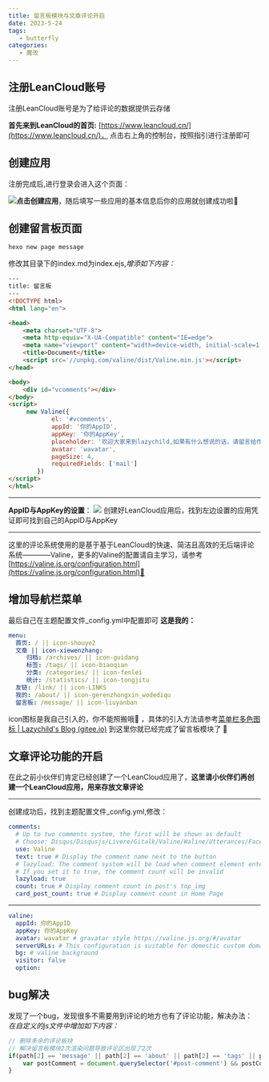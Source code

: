 ```yaml
---
title: 留言板模块与文章评论开启
date: 2023-5-24
tags:
   - butterfly
categories:
   - 魔改
---
```


## 注册LeanCloud账号

注册LeanCloud账号是为了给评论的数据提供云存储

**首先来到LeanCloud的首页:**
[https://www.leancloud.cn/](https://www.leancloud.cn/)，
点击右上角的控制台，按照指引进行注册即可

## 创建应用

注册完成后,进行登录会进入这个页面：

![](https://pic.imgdb.cn/item/664dd680d9c307b7e9fb67dd.png)**点击创建应用**，随后填写一些应用的基本信息后你的应用就创建成功啦🎉️

## 创建留言板页面

```sh
hexo new page message
```

修改其目录下的index.md为index.ejs,*增添如下内容：*

```html
---
title: 留言板
---
<!DOCTYPE html>
<html lang="en">

<head>
    <meta charset="UTF-8">
    <meta http-equiv="X-UA-Compatible" content="IE=edge">
    <meta name="viewport" content="width=device-width, initial-scale=1.0">
    <title>Document</title>
    <script src='//unpkg.com/valine/dist/Valine.min.js'></script>
</head>

<body>
    <div id="vcomments"></div>
</body>
<script>
     new Valine({
            el: '#vcomments',
            appId: '你的AppID',
            appKey: '你的AppKey',
            placeholder: '欢迎大家来到lazychild,如果有什么想说的话，请留言给作者哦，作者会尽量快速回复大家的哦😜😜，注意邮箱一定不能写错哦，不然你就收不到作者的回复了',
            avatar: 'wavatar',
            pageSize: 4,
            requiredFields: ['mail']
        })
</script>
</html>
```

---

**AppID与AppKey的设置**：
![](https://pic.imgdb.cn/item/664dd680d9c307b7e9fb67bd.png)
创建好LeanCloud应用后，找到左边设置的应用凭证即可找到自己的AppID与AppKey

---

这里的评论系统使用的是基于基于LeanCloud的快速、简洁且高效的无后端评论系统————Valine，更多的Valine的配置请自主学习，请参考[https://valine.js.org/configuration.html](https://valine.js.org/configuration.html)👀️

## 增加导航栏菜单

最后自己在主题配置文件_config.yml中配置即可
**这是我的：**

```yaml
menu:
  首页: / || icon-shouye2
  文章 || icon-xiewenzhang:
     归档: /archives/ || icon-guidang
     标签: /tags/ || icon-biaoqian
     分类: /categories/ || icon-fenlei
     统计: /statistics/ || icon-tongjitu
  友链: /link/ || icon-LINKS
  我的: /about/ || icon-gerenzhongxin_wodediqu
  留言板: /message/ || icon-liuyanban
```

icon图标是我自己引入的，你不能照搬哦👀️ ，具体的引入方法请参考[菜单栏多色图标 | Lazychild&#39;s Blog (gitee.io)](https://xiao-zhe-is-not-lazy.gitee.io/hexo/2023/04/27/15/)
到这里你就已经完成了留言板模块了
🎉️

## 文章评论功能的开启

在此之前小伙伴们肯定已经创建了一个LeanCloud应用了，**这里请小伙伴们再创建一个LeanCloud应用，用来存放文章评论**

---

创建成功后，找到主题配置文件_config.yml,修改：

```yaml
comments:
  # Up to two comments system, the first will be shown as default
  # Choose: Disqus/Disqusjs/Livere/Gitalk/Valine/Waline/Utterances/Facebook Comments/Twikoo/Giscus/Remark42/Artalk
  use: Valine
  text: true # Display the comment name next to the button
  # lazyload: The comment system will be load when comment element enters the browser's viewport.
  # If you set it to true, the comment count will be invalid
  lazyload: true
  count: true # Display comment count in post's top_img
  card_post_count: true # Display comment count in Home Page
```

---

```yaml
valine:
  appId: 你的AppID
  appKey: 你的AppKey
  avatar: wavatar # gravatar style https://valine.js.org/#/avatar
  serverURLs: # This configuration is suitable for domestic custom domain name users, overseas version will be automatically detected (no need to manually fill in)
  bg: # valine background
  visitor: false
  option:
```

## bug解决
发现了一个bug，发现很多不需要用到评论的地方也有了评论功能，解决办法：
*在自定义的js文件中增加如下内容：*

```js
// 删除多余的评论板块
// 解决留言板模块2次渲染问题导致评论区出现了2次
if(path[2] == 'message' || path[2] == 'about' || path[2] == 'tags' || path[2] == 'categories' || path[2] == 'statistics' || path[2] == 'link'){
	var postComment = document.querySelector('#post-comment') && postComment.remove()
}
```
